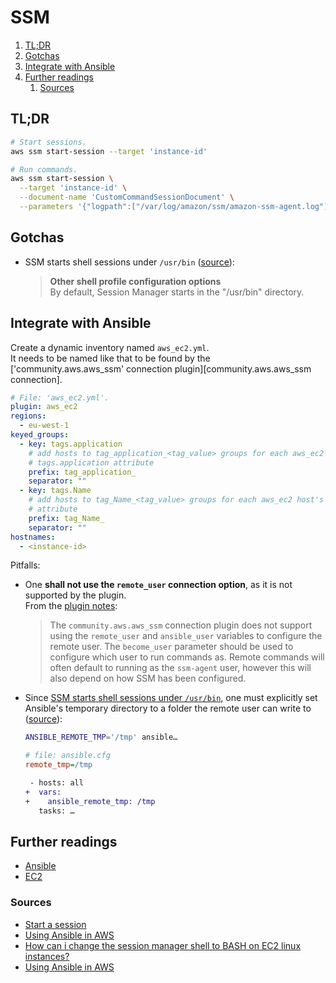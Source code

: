 # SSM

1. [TL;DR](#tldr)
1. [Gotchas](#gotchas)
1. [Integrate with Ansible](#integrate-with-ansible)
1. [Further readings](#further-readings)
   1. [Sources](#sources)

## TL;DR

```sh
# Start sessions.
aws ssm start-session --target 'instance-id'

# Run commands.
aws ssm start-session \
  --target 'instance-id' \
  --document-name 'CustomCommandSessionDocument' \
  --parameters '{"logpath":["/var/log/amazon/ssm/amazon-ssm-agent.log"]}'
```

## Gotchas

- SSM starts shell sessions under `/usr/bin` ([source][how can i change the session manager shell to bash on ec2 linux instances?]):

  > **Other shell profile configuration options**<br/>
  > By default, Session Manager starts in the "/usr/bin" directory.

## Integrate with Ansible

Create a dynamic inventory named `aws_ec2.yml`.<br/>
It needs to be named like that to be found by the ['community.aws.aws_ssm' connection plugin][community.aws.aws_ssm connection].

```yml
# File: 'aws_ec2.yml'.
plugin: aws_ec2
regions:
  - eu-west-1
keyed_groups:
  - key: tags.application
    # add hosts to tag_application_<tag_value> groups for each aws_ec2 host's
    # tags.application attribute
    prefix: tag_application_
    separator: ""
  - key: tags.Name
    # add hosts to tag_Name_<tag_value> groups for each aws_ec2 host's tags.Name
    # attribute
    prefix: tag_Name_
    separator: ""
hostnames:
  - <instance-id>
```

Pitfalls:

- One **shall not use the `remote_user` connection option**, as it is not supported by the plugin.<br/>
  From the [plugin notes][aws_ssm connection plugin notes]:

  > The `community.aws.aws_ssm` connection plugin does not support using the `remote_user` and `ansible_user` variables to configure the remote user.  The ``become_user`` parameter should be used to configure which user to run commands as. Remote commands will often default to running as the `ssm-agent` user, however this will also depend on how SSM has been configured.

- Since [SSM starts shell sessions under `/usr/bin`][gotchas], one must explicitly set Ansible's temporary directory to a folder the remote user can write to ([source][ansible temp dir change]):

  ```sh
  ANSIBLE_REMOTE_TMP='/tmp' ansible…
  ```

  ```ini
  # file: ansible.cfg
  remote_tmp=/tmp
  ```

  ```diff
   - hosts: all
  +  vars:
  +    ansible_remote_tmp: /tmp
     tasks: …
  ```

## Further readings

- [Ansible]
- [EC2]

### Sources

- [Start a session]
- [Using Ansible in AWS]
- [How can i change the session manager shell to BASH on EC2 linux instances?]
- [Using Ansible in AWS]

<!--
  References
  -->

<!-- In-article sections -->
[gotchas]: #gotchas

<!-- Knowledge base -->
[ansible]: ../../ansible.md
[ec2]: ec2.placeholder

<!-- Upstream -->
[start a session]: https://docs.aws.amazon.com/systems-manager/latest/userguide/session-manager-working-with-sessions-start.html
[session manager preferences]: https://eu-west-1.console.aws.amazon.com/systems-manager/session-manager/preferences?region=eu-west-1
[aws_ssm connection plugin notes]: https://docs.ansible.com/ansible/latest/collections/community/aws/aws_ssm_connection.html#notes

<!-- Others -->
[ansible temp dir change]: https://devops.stackexchange.com/questions/10703/ansible-temp-dir-change
[how can i change the session manager shell to bash on ec2 linux instances?]: https://repost.aws/knowledge-center/ssm-session-manager-change-shell
[using ansible in aws]: https://rhuaridh.co.uk/blog/ansible-in-aws.html
